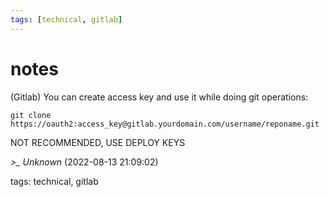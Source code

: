 ```yaml
---
tags: [technical, gitlab]
---
```


# notes

(Gitlab) You can create access key and use it while doing git operations:

```  
git clone https://oauth2:access_key@gitlab.yourdomain.com/username/reponame.git  
```

NOT RECOMMENDED, USE DEPLOY KEYS

*>_ Unknown* (2022-08-13 21:09:02)

tags: technical, gitlab

